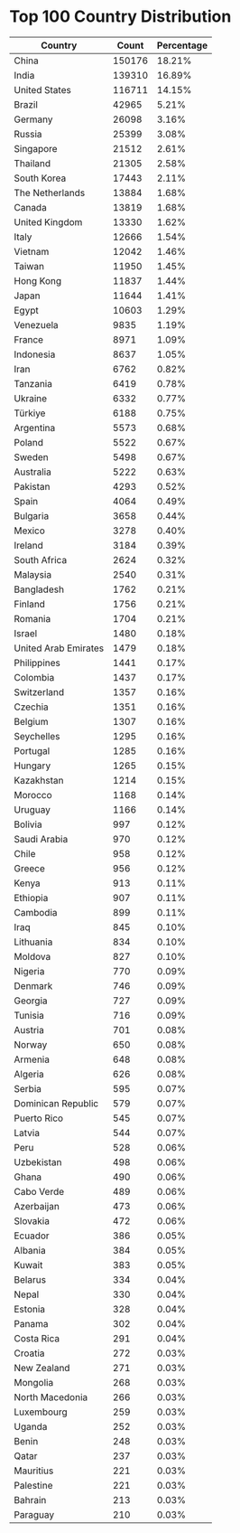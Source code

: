 # Top 100 Country Distribution
| Country | Count | Percentage |
|----|----|----|
| China | 150176 | 18.21% |
| India | 139310 | 16.89% |
| United States | 116711 | 14.15% |
| Brazil | 42965 | 5.21% |
| Germany | 26098 | 3.16% |
| Russia | 25399 | 3.08% |
| Singapore | 21512 | 2.61% |
| Thailand | 21305 | 2.58% |
| South Korea | 17443 | 2.11% |
| The Netherlands | 13884 | 1.68% |
| Canada | 13819 | 1.68% |
| United Kingdom | 13330 | 1.62% |
| Italy | 12666 | 1.54% |
| Vietnam | 12042 | 1.46% |
| Taiwan | 11950 | 1.45% |
| Hong Kong | 11837 | 1.44% |
| Japan | 11644 | 1.41% |
| Egypt | 10603 | 1.29% |
| Venezuela | 9835 | 1.19% |
| France | 8971 | 1.09% |
| Indonesia | 8637 | 1.05% |
| Iran | 6762 | 0.82% |
| Tanzania | 6419 | 0.78% |
| Ukraine | 6332 | 0.77% |
| Türkiye | 6188 | 0.75% |
| Argentina | 5573 | 0.68% |
| Poland | 5522 | 0.67% |
| Sweden | 5498 | 0.67% |
| Australia | 5222 | 0.63% |
| Pakistan | 4293 | 0.52% |
| Spain | 4064 | 0.49% |
| Bulgaria | 3658 | 0.44% |
| Mexico | 3278 | 0.40% |
| Ireland | 3184 | 0.39% |
| South Africa | 2624 | 0.32% |
| Malaysia | 2540 | 0.31% |
| Bangladesh | 1762 | 0.21% |
| Finland | 1756 | 0.21% |
| Romania | 1704 | 0.21% |
| Israel | 1480 | 0.18% |
| United Arab Emirates | 1479 | 0.18% |
| Philippines | 1441 | 0.17% |
| Colombia | 1437 | 0.17% |
| Switzerland | 1357 | 0.16% |
| Czechia | 1351 | 0.16% |
| Belgium | 1307 | 0.16% |
| Seychelles | 1295 | 0.16% |
| Portugal | 1285 | 0.16% |
| Hungary | 1265 | 0.15% |
| Kazakhstan | 1214 | 0.15% |
| Morocco | 1168 | 0.14% |
| Uruguay | 1166 | 0.14% |
| Bolivia | 997 | 0.12% |
| Saudi Arabia | 970 | 0.12% |
| Chile | 958 | 0.12% |
| Greece | 956 | 0.12% |
| Kenya | 913 | 0.11% |
| Ethiopia | 907 | 0.11% |
| Cambodia | 899 | 0.11% |
| Iraq | 845 | 0.10% |
| Lithuania | 834 | 0.10% |
| Moldova | 827 | 0.10% |
| Nigeria | 770 | 0.09% |
| Denmark | 746 | 0.09% |
| Georgia | 727 | 0.09% |
| Tunisia | 716 | 0.09% |
| Austria | 701 | 0.08% |
| Norway | 650 | 0.08% |
| Armenia | 648 | 0.08% |
| Algeria | 626 | 0.08% |
| Serbia | 595 | 0.07% |
| Dominican Republic | 579 | 0.07% |
| Puerto Rico | 545 | 0.07% |
| Latvia | 544 | 0.07% |
| Peru | 528 | 0.06% |
| Uzbekistan | 498 | 0.06% |
| Ghana | 490 | 0.06% |
| Cabo Verde | 489 | 0.06% |
| Azerbaijan | 473 | 0.06% |
| Slovakia | 472 | 0.06% |
| Ecuador | 386 | 0.05% |
| Albania | 384 | 0.05% |
| Kuwait | 383 | 0.05% |
| Belarus | 334 | 0.04% |
| Nepal | 330 | 0.04% |
| Estonia | 328 | 0.04% |
| Panama | 302 | 0.04% |
| Costa Rica | 291 | 0.04% |
| Croatia | 272 | 0.03% |
| New Zealand | 271 | 0.03% |
| Mongolia | 268 | 0.03% |
| North Macedonia | 266 | 0.03% |
| Luxembourg | 259 | 0.03% |
| Uganda | 252 | 0.03% |
| Benin | 248 | 0.03% |
| Qatar | 237 | 0.03% |
| Mauritius | 221 | 0.03% |
| Palestine | 221 | 0.03% |
| Bahrain | 213 | 0.03% |
| Paraguay | 210 | 0.03% |
